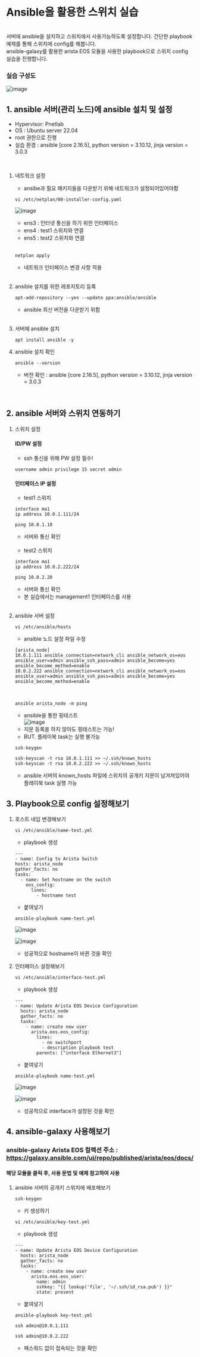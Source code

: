 # Ansible을 활용한 스위치 실습
<br>
서버에 ansible을 설치하고 스위치에서 사용가능하도록 설정합니다. 간단한 playbook 예제를 통해 스위치에 config를 해봅니다.<br>
ansible-galaxy를 활용한 arista EOS 모듈을 사용한 playbook으로 스위치 config 실습을 진행합니다.

### 실습 구성도
![image](https://github.com/NOOJU/intern-project/assets/127095828/d6ea7527-b552-466d-b8b5-5c1c709085e6)


## 1. ansible 서버(관리 노드)에 ansible 설치 및 설정
* Hypervisor: Pnetlab
* OS : Ubuntu server 22.04
* root 권한으로 진행
* 실습 환경 : ansible [core 2.16.5], python version = 3.10.12, jinja version = 3.0.3
<br>

1. 네트워크 설정
   - ansibe과 필요 패키지들을 다운받기 위해 네트워크가 설정되어있어야함
   ```
   vi /etc/netplan/00-installer-config.yaml
   ```
   ![image](https://github.com/NOOJU/intern-project/assets/127095828/5b9b1525-bf31-4f2c-93d0-7760fdd064c6)<br>
   - ens3 : 인터넷 통신을 하기 위한 인터페이스
   - ens4 : test1 스위치와 연결
   - ens5 : test2 스위치와 연결
   <br>

   ```
   netplan apply
   ```
   - 네트워크 인터페이스 변경 사항 적용
   <br>


3. ansible 설치를 위한 레포지토리 등록
   ```
   apt-add-repository --yes --update ppa:ansible/ansible
   ```
   - ansible 최신 버전을 다운받기 위함
   <br>
   

4. 서버에 ansible 설치
   ```
   apt install ansible -y
   ```

5. ansible 설치 확인
   ```
   ansible --version
   ```
   - 버전 확인 : ansible [core 2.16.5], python version = 3.10.12, jinja version = 3.0.3

   
<br>  

## 2. ansible 서버와 스위치 연동하기

1. 스위치 설정
     #### ID/PW 설정
   - ssh 통신을 위해 PW 설정 필수!
   ```
   username admin privilege 15 secret admin
   ```
   
   #### 인터페이스 IP 설정
   * test1 스위치
   ```
   interface ma1
   ip address 10.0.1.111/24
   ```
   ```
   ping 10.0.1.10
   ```
   - 서버와 통신 확인
     
   <br>
   
   * test2 스위치
   ```
   interface ma1
   ip address 10.0.2.222/24
   ```
   
   ```
   ping 10.0.2.20
   ```
   - 서버와 통신 확인
   - 본 실습에서는 management1 인터페이스를 사용
   
    <br>
   
2. ansible 서버 설정
   ```
   vi /etc/ansible/hosts
   ```
   - ansible 노드 설정 파일 수정<br>
     
   ```
   [arista_node]
   10.0.1.111 ansible_connection=network_cli ansible_network_os=eos ansible_user=admin ansible_ssh_pass=admin ansible_become=yes ansible_become_method=enable
   10.0.2.222 ansible_connection=network_cli ansible_network_os=eos ansible_user=admin ansible_ssh_pass=admin ansible_become=yes ansible_become_method=enable
   ```
   <br>
   
   ```
   ansible arista_node -m ping
   ``` 
   - ansible을 통한 핑테스트<br>
   ![image](https://github.com/NOOJU/intern-project/assets/127095828/ab303f33-a896-4717-ab78-d156af1eee40)
   - 지문 등록을 하지 않아도 핑테스트는 가능!
   - BUT. 플레이북 task는 실행 불가능<br>
   ```
   ssh-keygen
   ```
   ```
   ssh-keyscan -t rsa 10.0.1.111 >> ~/.ssh/known_hosts
   ssh-keyscan -t rsa 10.0.2.222 >> ~/.ssh/known_hosts
   ```
   - ansible 서버의 known_hosts 파일에 스위치의 공개키 지문이 남겨져있어야 플레이북 task 실행 가능<br>
   

## 3. Playbook으로 config 설정해보기

1. 호스트 네임 변경해보기
   ```
   vi /etc/ansible/name-test.yml
   ```
   - playbook 생성
   ```
   ---
   - name: Config to Arista Switch
   hosts: arista_node
   gather_facts: no
   tasks:
     - name: Set hostname on the switch
       eos_config:
         lines:
           - hostname test
   ```
   - 붙여넣기<br>
   ```
   ansible-playbook name-test.yml
   ```
   ![image](https://github.com/NOOJU/intern-project/assets/127095828/1f29be69-06b8-4531-ae82-4f8392ba2449)

   
   ![image](https://github.com/NOOJU/intern-project/assets/127095828/d36e313a-7948-4479-8384-08645cc67501)
   - 성공적으로 hostname이 바뀐 것을 확인

2. 인터페이스 설정해보기
   ```
   vi /etc/ansible/interface-test.yml
   ```
   - playbook 생성
   ```
   ---
   - name: Update Arista EOS Device Configuration
     hosts: arista_node
     gather_facts: no
     tasks:
       - name: create new user
         arista.eos.eos_config:
           lines:
             - no switchport
             - description playbook test
           parents: ["interface Ethernet3"]
   ```
   - 붙여넣기<br>
   ```
   ansible-playbook name-test.yml
   ```
   ![image](https://github.com/NOOJU/intern-project/assets/127095828/d2a43cd7-8001-49dc-aee1-6f1277101011)

   
   ![image](https://github.com/NOOJU/intern-project/assets/127095828/444dd185-ec26-427a-bc1a-884567adc453)
   - 성공적으로 interface가 설정된 것을 확인


## 4. ansible-galaxy 사용해보기

### ansible-galaxy Arista EOS 컬렉션 주소 : https://galaxy.ansible.com/ui/repo/published/arista/eos/docs/
#### 해당 모듈을 클릭 후, 사용 문법 및 예제 참고하여 사용

1. ansible 서버의 공개키 스위치에 배포해보기
   ```
   ssh-keygen
   ```
   - 키 생성하기<br>
   
   ```
   vi /etc/ansible/key-test.yml
   ```
   - playbook 생성
   ```
   ---
   - name: Update Arista EOS Device Configuration
     hosts: arista_node
     gather_facts: no
     tasks:
       - name: create new user
         arista.eos.eos_user:
           name: admin
           sshkey: "{{ lookup('file', '~/.ssh/id_rsa.pub') }}"
           state: present
   ```
   - 붙여넣기<br>
   ```
   ansible-playbook key-test.yml
   ```
   ```
   ssh admin@10.0.1.111
   ```
   ```
   ssh admin@10.0.2.222
   ```
   - 패스워드 없이 접속되는 것을 확인
